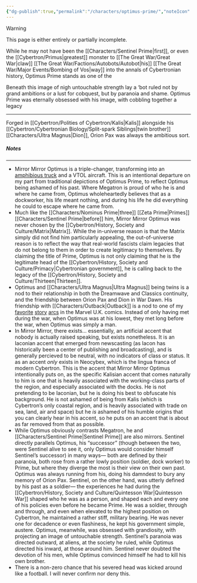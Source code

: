 ```yaml
---
{"dg-publish":true,"permalink":"/characters/optimus-prime/","noteIcon":"default"}
---
```

  
>[!warning] 
>This page is either entirely or partially incomplete. 

While he may not have been the [[Characters/Sentinel Prime\|first]], or even the [[Cybertron/Primus\|greatest]] monster to [[The Great War/Great War\|claw]] [[The Great War/Factions/Autobots/Autobot\|his]] [[The Great War/Major Events/Bombing of Vos\|way]] into the annals of Cybertronian history, Optimus Prime stands as one of the 

Beneath this image of nigh untouchable strength lay a ‘bot ruled not by grand ambitions or a lust for cobquest, but by paranoia and shame. Optimus Prime was eternally obsessed with his image, with cobbling together a legacy 

---
Forged in [[Cybertron/Polities of Cybertron/Kalis\|Kalis]] alongside his [[Cybertron/Cybertronian Biology/Split-spark Siblings\|twin brother]] [[Characters/Ultra Magnus\|Dion]], Orion Pax was always the ambitious sort.  

##### Notes
---
- Mirror Mirror Optimus is a triple-changer, transforming into an [amphibious truck](https://en.wikipedia.org/wiki/Amphibious_vehicle#Trucks_and_barges) and a VTOL aircraft.  This is an intentional departure on my part from traditional depictions of Optimus Prime, to reflect Optimus being ashamed of his past. Where Megatron is proud of who he is and where he came from, Optimus wholeheartedly believes that as a dockworker, his life meant nothing, and during his life he did everything he could to escape where he came from.
- Much like the [[Characters/Nominus Prime\|three]] [[Zeta Prime\|Primes]] [[Characters/Sentinel Prime\|before]] him, Mirror Mirror Optimus was never chosen by the [[Cybertron/History, Society and Culture/Matrix\|Matrix]]. While the in-universe reason is that the Matrix simply did not find him particularly appealing, the out-of-universe reason is to reflect the way that real-world fascists claim legacies that do not belong to them in order to create legitimacy to themselves. By claiming the title of Prime, Optimus is not only claiming that he is the legitimate head of the [[Cybertron/History, Society and Culture/Primacy\|Cybertronian government]], he is calling back to the legacy of the [[Cybertron/History, Society and Culture/Thirteen\|Thirteen]]. 
- Optimus and [[Characters/Ultra Magnus\|Ultra Magnus]] being twins is a nod to their relationship in both the Dreamwave and Classics continuity, and the friendship between Orion Pax and Dion in War Dawn. His friendship with [[Characters/Outback\|Outback]] is a nod to one of my [favorite](https://tfwiki.net/wiki/...The_Harder_They_Die!) [story](https://tfwiki.net/wiki/Under_Fire!) [arcs](https://tfwiki.net/wiki/Distant_Thunder!) in the Marvel U.K. comics. Instead of only having met during the war, when Optimus was at his lowest, they met long before the war, when Optimus was simply a man. 
- In Mirror Mirror, there exists... essentially, an artificial accent that nobody is actually raised speaking, but exists nonetheless. It is an Iaconian accent that emerged from newscasting (as Iacon has historically been a center of publishing and broadcasting), and is generally percieved to be neutral, with no indicators of class or status. It as an accent *only* exists in Neocybex, which is the lingua franca of modern Cybertron. This is the accent that Mirror Mirror Optimus intentionally puts on, as the specific Kalisian accent that comes naturally to him is one that is heavily associated with the working-class parts of the region, and especially associated with the docks. He is not pretending to be Iaconian, but he is doing his best to obfuscate his background. He is not ashamed of being from Kalis (which is Cybertron’s only coastal region, and is heavily associated with trade on sea, land, air and space) but he *is* ashamed of his humble origins that you can clearly hear in his accent, so he puts on an accent that is about as far removed from that as possible. 
- While Optimus obviously contrasts Megatron, he and [[Characters/Sentinel Prime\|Sentinel Prime]] are also mirrors. Sentinel directly parallels Optimus, his “successor” (though between the two, were Sentinel alive to see it, only Optimus would consider himself Sentinel’s successor) in many ways— both are defined by their paranoia, both rose from a rather lowly position (soldier, dock worker) to Prime, but where they diverge the most is their view on their own past. Optimus was always running from his, doing his damndest to bury any memory of Orion Pax. Sentinel, on the other hand, was utterly defined by his past as a soldier— the experiences he had during the [[Cybertron/History, Society and Culture/Quintesson War\|Quintesson War]] shaped who he was as a person, and shaped each and every one of his policies even before he became Prime. He was a soldier, through and through, and even when elevated to the highest position on Cybertron, he maintained a rather stiff, military bearing. He was never one for decadence or even flashiness, he kept his government simple, austere. Optimus, meanwhile, was obsessed with grandiosity, with projecting an image of untouchable strength. Sentinel’s paranoia was directed outward, at aliens, at the society he ruled, while Optimus directed his inward, at those around him. Sentinel never doubted the devotion of his men, while Optimus convinced himself he had to kill his own brother. 
- There is a non-zero chance that his severed head was kicked around like a football. I will never confirm nor deny this.